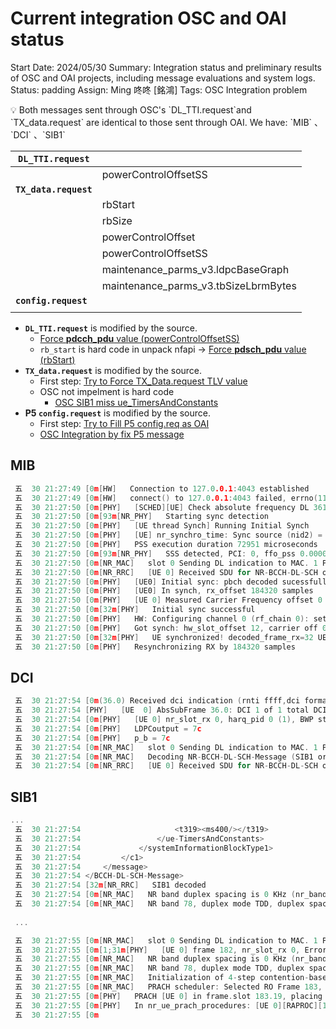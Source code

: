 # Current integration OSC and OAI status

Start Date: 2024/05/30
Summary: Integration status and preliminary results of OSC and OAI projects, including message evaluations and system logs.
Status: padding
Assign: Ming 咚咚 [銘鴻]
Tags: OSC Integration problem

<aside>
💡  Both messages sent through OSC's `DL_TTI.request`and `TX_data.request` are identical to those sent through OAI. We have: `MIB` 、`DCI` 、`SIB1`

</aside>

| **`DL_TTI.request`** |  |
| --- | --- |
|  | powerControlOffsetSS |
| **`TX_data.request`** |  |
|  | rbStart  |
|  | rbSize  |
|  | powerControlOffset  |
|  | powerControlOffsetSS  |
|  | maintenance_parms_v3.ldpcBaseGraph |
|  | maintenance_parms_v3.tbSizeLbrmBytes |
| **`config.request`** |  |
|  |  |
- **`DL_TTI.request`** is modified by the source.
    - [Force **pdcch_pdu** value (powerControlOffsetSS)](Force%20pdcch_pdu%20value%20(powerControlOffsetSS)%2012110098314381dd8e75c98fca7687df.md)
    - `rb_start` is hard code in unpack nfapi → [Force **pdsch_pdu** value (rbStart)](Force%20pdsch_pdu%20value%20(rbStart)%2012110098314381498ca1fe618fe04995.md)
- **`TX_data.request`** is modified by the source.
    - First step: [Try to Force TX_Data.request TLV value](Try%20to%20Force%20TX_Data%20request%20TLV%20value%201211009831438124bdb7e1380e268758.md)
    - OSC not impelment is hard code
        - [OSC SIB1 miss ue_TimersAndConstants](OSC%20SIB1%20miss%20ue_TimersAndConstants%20121100983143813b86a8c43fcccb68f1.md)
- **P5 `config.request`** is modified by the source.
    - First step: [Try to Fill P5 config.req as OAI](Try%20to%20Fill%20P5%20config%20req%20as%20OAI%2012110098314381a38b03fe3bd29c91a6.md)
    - [OSC Integration by fix P5 message](OSC%20Integration%20by%20fix%20P5%20message%20121100983143818faab3ecfcbb67dac6.md)

## MIB

```c
 五  30 21:27:49 [0m[HW]   Connection to 127.0.0.1:4043 established
 五  30 21:27:49 [0m[HW]   connect() to 127.0.0.1:4043 failed, errno(111)
 五  30 21:27:50 [0m[PHY]   [SCHED][UE] Check absolute frequency DL 3619200000.000000, UL 3619200000.000000 (RF card 0, oai_exit 0, channel 0, rx_num_channels 1)
 五  30 21:27:50 [0m[93m[NR_PHY]   Starting sync detection
 五  30 21:27:50 [0m[PHY]   [UE thread Synch] Running Initial Synch 
 五  30 21:27:50 [0m[PHY]   [UE] nr_synchro_time: Sync source (nid2) = 0, Peak found at pos 188880, val = 8707632712 (99 dB power over signal avg 58 dB), ffo 0.000000
 五  30 21:27:50 [0m[PHY]   PSS execution duration 72951 microseconds 
 五  30 21:27:50 [0m[93m[NR_PHY]   SSS detected, PCI: 0, ffo_pss 0.000000 (0 Hz), ffo_sss 0.000507 (15 Hz),  ffo_pss+ffo_sss 0.000507 (15 Hz), nid1: 0, nid2: 0
 五  30 21:27:50 [0m[NR_MAC]   slot 0 Sending DL indication to MAC. 1 PDU type 1 of 1 total number of PDUs 
 五  30 21:27:50 [0m[NR_RRC]   [UE 0] Received SDU for NR-BCCH-DL-SCH on SRB 5 from gNB 0
 五  30 21:27:50 [0m[PHY]   [UE0] Initial sync: pbch decoded sucessfully, ssb index 0
 五  30 21:27:50 [0m[PHY]   [UE0] In synch, rx_offset 184320 samples
 五  30 21:27:50 [0m[PHY]   [UE 0] Measured Carrier Frequency offset 0 Hz
 五  30 21:27:50 [0m[32m[PHY]   Initial sync successful
 五  30 21:27:50 [0m[PHY]   HW: Configuring channel 0 (rf_chain 0): setting tx_freq 3619200000 Hz, rx_freq 3619200000 Hz, tune_offset 0
 五  30 21:27:50 [0m[PHY]   Got synch: hw_slot_offset 12, carrier off 0 Hz, rxgain 0.000000 (DL 3619200000.000000 Hz, UL 3619200000.000000 Hz)
 五  30 21:27:50 [0m[32m[PHY]   UE synchronized! decoded_frame_rx=32 UE->init_sync_frame=1 trashed_frames=18
 五  30 21:27:50 [0m[PHY]   Resynchronizing RX by 184320 samples
```

## DCI

```c
 五  30 21:27:54 [0m(36.0) Received dci indication (rnti ffff,dci format 0,n_CCE 0,payloadSize 39,payload 2d01140000)
 五  30 21:27:54 [PHY]   [UE  0] AbsSubFrame 36.0: DCI 1 of 1 total DCIs found --> rnti ffff : format 0
 五  30 21:27:54 [0m[PHY]   [UE 0] nr_slot_rx 0, harq_pid 0 (1), BWP start 27, rb_start 0, nb_rb 16, symbol_start 2, nb_symbols 10, DMRS mask 244, Nl 1
 五  30 21:27:54 [0m[PHY]   LDPCoutput = 7c
 五  30 21:27:54 [0m[PHY]   p_b = 7c
 五  30 21:27:54 [0m[NR_MAC]   slot 0 Sending DL indication to MAC. 1 PDU type 2 of 1 total number of PDUs 
 五  30 21:27:54 [0m[NR_MAC]   Decoding NR-BCCH-DL-SCH-Message (SIB1 or SI)
 五  30 21:27:54 [0m[NR_RRC]   [UE 0] Received SDU for NR-BCCH-DL-SCH on SRB 3 from gNB 0
```

## SIB1

```c
...
 五  30 21:27:54                     <t319><ms400/></t319>
 五  30 21:27:54                 </ue-TimersAndConstants>
 五  30 21:27:54             </systemInformationBlockType1>
 五  30 21:27:54         </c1>
 五  30 21:27:54     </message>
 五  30 21:27:54 </BCCH-DL-SCH-Message>
 五  30 21:27:54 [32m[NR_RRC]   SIB1 decoded
 五  30 21:27:54 [0m[NR_MAC]   NR band duplex spacing is 0 KHz (nr_bandtable[40].band = 78)
 五  30 21:27:54 [0m[NR_MAC]   NR band 78, duplex mode TDD, duplex spacing = 0 KHz
 
 ...

 五  30 21:27:55 [0m[NR_MAC]   slot 0 Sending DL indication to MAC. 1 PDU type 1 of 1 total number of PDUs 
 五  30 21:27:55 [0m[1;31m[PHY]   [UE 0] frame 182, nr_slot_rx 0, Error decoding PBCH!
 五  30 21:27:55 [0m[NR_MAC]   NR band duplex spacing is 0 KHz (nr_bandtable[40].band = 78)
 五  30 21:27:55 [0m[NR_MAC]   NR band 78, duplex mode TDD, duplex spacing = 0 KHz
 五  30 21:27:55 [0m[NR_MAC]   Initialization of 4-step contention-based random access procedure
 五  30 21:27:55 [0m[NR_MAC]   PRACH scheduler: Selected RO Frame 183, Slot 19, Symbol 0, Fdm 0
 五  30 21:27:55 [0m[PHY]   PRACH [UE 0] in frame.slot 183.19, placing PRACH in position 700, msg1 frequency start 82 (k1 82), preamble_offset 1, first_nonzero_root_idx 0
 五  30 21:27:55 [0m[PHY]   In nr_ue_prach_procedures: [UE 0][RAPROC][183.19]: Generated PRACH Msg1 (TX power PRACH -30 dBm, digital power 42 dBW (amp 512)
 五  30 21:27:55 [0m
```
